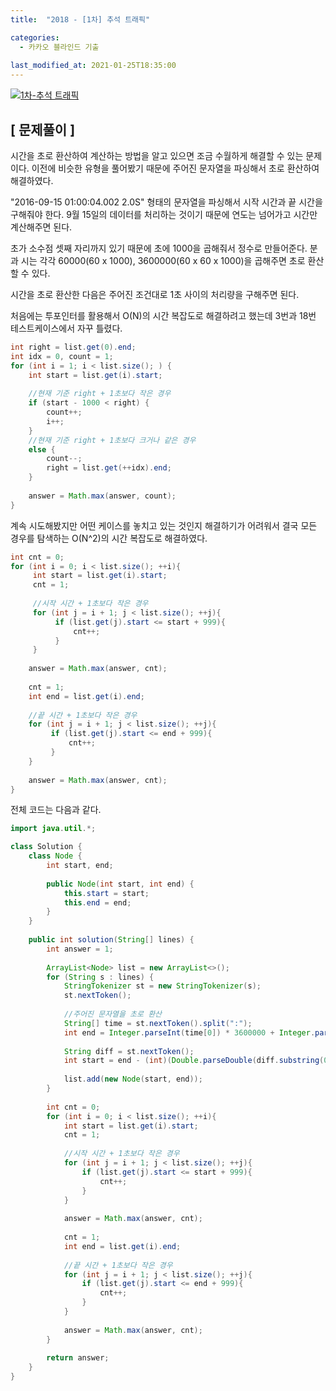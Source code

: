 ```yaml
---
title:  "2018 - [1차] 추석 트래픽"

categories:
  - 카카오 블라인드 기출
  
last_modified_at: 2021-01-25T18:35:00
---
```


[![1차-추석 트래픽](https://user-images.githubusercontent.com/53072057/105651312-dd717500-5ef9-11eb-90ec-02caf0d8eb7c.JPG)](https://programmers.co.kr/learn/courses/30/lessons/17676#)  

<h2>[ 문제풀이 ]</h2>  
시간을 초로 환산하여 계산하는 방법을 알고 있으면 조금 수월하게 해결할 수 있는 문제이다. 이전에 비슷한 유형을 풀어봤기 때문에 주어진 문자열을 파싱해서 초로 환산하여 해결하였다.  

"2016-09-15 01:00:04.002 2.0S" 형태의 문자열을 파싱해서 시작 시간과 끝 시간을 구해줘야 한다. 9월 15일의 데이터를 처리하는 것이기 때문에 연도는 넘어가고 시간만 계산해주면 된다.  

초가 소수점 셋째 자리까지 있기 때문에 초에 1000을 곱해줘서 정수로 만들어준다. 분과 시는 각각 60000(60 x 1000), 3600000(60 x 60 x 1000)을 곱해주면 초로 환산할 수 있다.  

시간을 초로 환산한 다음은 주어진 조건대로 1초 사이의 처리량을 구해주면 된다.  

처음에는 투포인터를 활용해서 O(N)의 시간 복잡도로 해결하려고 했는데 3번과 18번 테스트케이스에서 자꾸 틀렸다.  

```java
int right = list.get(0).end;
int idx = 0, count = 1;
for (int i = 1; i < list.size(); ) {
    int start = list.get(i).start;
            
    //현재 기준 right + 1초보다 작은 경우
    if (start - 1000 < right) {
        count++;
        i++;
    } 
    //현재 기준 right + 1초보다 크거나 같은 경우
    else {
        count--;
        right = list.get(++idx).end;
    }
            
    answer = Math.max(answer, count);
}
```

계속 시도해봤지만 어떤 케이스를 놓치고 있는 것인지 해결하기가 어려워서 결국 모든 경우를 탐색하는 O(N^2)의 시간 복잡도로 해결하였다.  

```java
int cnt = 0;
for (int i = 0; i < list.size(); ++i){
     int start = list.get(i).start;
     cnt = 1;
         
     //시작 시간 + 1초보다 작은 경우
     for (int j = i + 1; j < list.size(); ++j){
          if (list.get(j).start <= start + 999){
              cnt++;
          }
     } 
            
    answer = Math.max(answer, cnt);
            
    cnt = 1;
    int end = list.get(i).end;
            
    //끝 시간 + 1초보다 작은 경우
    for (int j = i + 1; j < list.size(); ++j){
         if (list.get(j).start <= end + 999){
             cnt++;
         }
    }
            
    answer = Math.max(answer, cnt);
}
```

전체 코드는 다음과 같다.

```java
import java.util.*;

class Solution {
    class Node {
        int start, end;
        
        public Node(int start, int end) {
            this.start = start;
            this.end = end;
        }
    }
    
    public int solution(String[] lines) {
        int answer = 1;
        
        ArrayList<Node> list = new ArrayList<>();
        for (String s : lines) {
            StringTokenizer st = new StringTokenizer(s);
            st.nextToken();
            
            //주어진 문자열을 초로 환산
            String[] time = st.nextToken().split(":");
            int end = Integer.parseInt(time[0]) * 3600000 + Integer.parseInt(time[1]) * 60000 + (int)(Double.parseDouble(time[2]) * 1000);
            
            String diff = st.nextToken();
            int start = end - (int)(Double.parseDouble(diff.substring(0, diff.length() - 1)) * 1000) + 1;
            
            list.add(new Node(start, end));
        }
            
        int cnt = 0;
        for (int i = 0; i < list.size(); ++i){
            int start = list.get(i).start;
            cnt = 1;
            
            //시작 시간 + 1초보다 작은 경우
            for (int j = i + 1; j < list.size(); ++j){
                if (list.get(j).start <= start + 999){
                    cnt++;
                }
            }
            
            answer = Math.max(answer, cnt);
            
            cnt = 1;
            int end = list.get(i).end;
            
            //끝 시간 + 1초보다 작은 경우
            for (int j = i + 1; j < list.size(); ++j){
                if (list.get(j).start <= end + 999){
                    cnt++;
                }
            }
            
            answer = Math.max(answer, cnt);
        }
        
        return answer;
    }
}
```